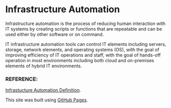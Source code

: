 # Infrastructure Automation #


Infrastructure automation is the process of reducing human interaction with IT systems by creating scripts or functions that are repeatable and can be used either by other software or on command.

IT infrastructure automation tools can control IT elements including servers, storage, network elements, and operating systems (OS), with the goal of improving efficiency of IT operations and staff, with the goal of hands-off operation in most environments including both cloud and on-premises elements of hybrid IT environments.

### REFERENCE: ###

[Infrastucture Automation Definition](https://www.vmware.com/topics/glossary/content/infrastructure-automation.html).

This site was built using [GitHub Pages](https://docs.github.com/en/enterprise-server@3.3/get-started/writing-on-github/getting-started-with-writing-and-formatting-on-github/basic-writing-and-formatting-syntax).